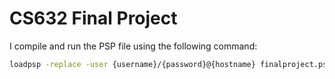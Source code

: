 # CS632 Final Project

I compile and run the PSP file using the following command:
```bash
loadpsp -replace -user {username}/{password}@{hostname} finalproject.psp
```

